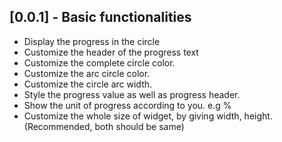 ## [0.0.1] - Basic functionalities

- Display the progress in the circle
- Customize the header of the progress text
- Customize the complete circle color.
- Customize the arc circle color.
- Customize the circle arc width.
- Style the progress value as well as progress header.
- Show the unit of progress according to you. e.g %
- Customize the whole size of widget, by giving width, height. (Recommended, both should be same)



